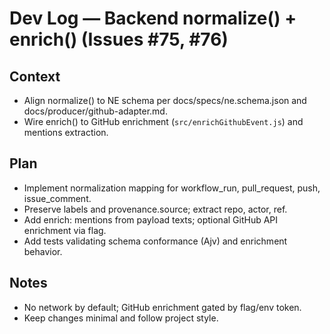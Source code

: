# Dev Log — Backend normalize() + enrich() (Issues #75, #76)

## Context
- Align normalize() to NE schema per docs/specs/ne.schema.json and docs/producer/github-adapter.md.
- Wire enrich() to GitHub enrichment (`src/enrichGithubEvent.js`) and mentions extraction.

## Plan
- Implement normalization mapping for workflow_run, pull_request, push, issue_comment.
- Preserve labels and provenance.source; extract repo, actor, ref.
- Add enrich: mentions from payload texts; optional GitHub API enrichment via flag.
- Add tests validating schema conformance (Ajv) and enrichment behavior.

## Notes
- No network by default; GitHub enrichment gated by flag/env token.
- Keep changes minimal and follow project style.

